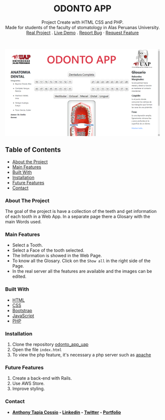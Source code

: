 <p align="center">
  <h1 align="center">ODONTO APP</h1>

  <p align="center">
    Project Create with HTML CSS and PHP.
    <br>
    Made for students of the faculty of stomatology in Alas Peruanas University.
    <br>
    <a href="https://odontoapp.000webhostapp.com/" target="_blank">Real Project</a>
    .
    <a href="https://anthonytc89.github.io/odonto_app_uap/" target="_blank">Live Demo</a>
    .
    <a href="https://github.com/AnthonyTC89/odonto_app_uap/issues">Report Bug</a>
    ·
    <a href="https://github.com/AnthonyTC89/odonto_app_uap/issues">Request Feature</a>
  </p>
  <br>
</p>

![Screenshot](/screenshots/01.png)

<!-- TABLE OF CONTENTS -->
## Table of Contents

* [About the Project](#about-the-project)
* [Main Features](#main-features)
* [Built With](#built-with)
* [Installation](#installation)
* [Future Features](#Potential-Future-Features)
* [Contact](#Contact)

<!-- ABOUT THE PROJECT -->
### About The Project

The goal of the project is have a collection of the teeth and get information of each tooth in a Web App. In a separate page there a Glosary with the main Words used.

### Main Features

* Select a Tooth.
* Select a Face of the tooth selected.
* The Information is showed in the Web Page.
* To know all the Glosary. Click on the `Show all` in the right side of the Page.
* In the real server all the features are available and the images can be edited.

### Built With

* [HTML](https://www.w3.org/html/)
* [CSS](https://www.w3.org/Style/CSS/)
* [Bootstrap](https://getbootstrap.com/)
* [JavaScript](https://www.javascript.com/)
* [PHP](https://www.php.net/)

### Installation

  1. Clone the repository [odonto_app_uap](https://github.com/AnthonyTC89/odonto_app_uap)
  2. Open the file `index.html`
  3. To view the php feature, it's necessary a php server such as [apache](http://www.apache.org/)

### Future Features 

  1. Create a back-end with Rails.
  2. Use AWS Store.
  3. Improve styling.


### Contact

* **[Anthony Tapia Cossio](https://github.com/AnthonyTC89) - [Linkedin](linkedin.com/in/anthony-tapia-cossio) - [Twitter](https://twitter.com/ptonypTC) - [Portfolio](https://portfolio-anthony.herokuapp.com/)**